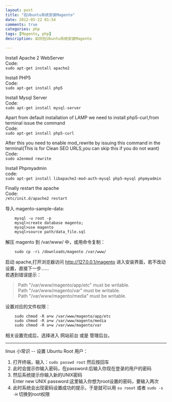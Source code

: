 ```yaml
---
layout: post
title: "在Ubuntu系统安装Magento"
date: 2012-05-22 01:54
comments: true
categories: php
tags: [Magento, php]
description: 如何在Ubuntu系统安装Magento

---
```


Install Apache 2 WebServer  
Code:  
`sudo apt-get install apache2`

Install PHP5  
Code:  
`sudo apt-get install php5`  

Install Mysql Server  
Code:  
`sudo apt-get install mysql-server`  

Apart from default installation of LAMP we need to install php5-curl,from terminal issue the command  
Code:  
`sudo apt-get install php5-curl`  

After this you need to enable mod_rewrite by issuing this command in the terminal(This is for Clean SEO URLS,you can skip this if you do not want)  
Code:  
`sudo a2enmod rewrite`  

Install Phpmyadmin  
code:  
`sudo apt-get install libapache2-mod-auth-mysql php5-mysql phpmyadmin`  

Finally restart the apache  
Code:  
`/etc/init.d/apache2 restart`

导入 magento-sample-data:

		mysql -u root -p
		mysql>create database magento;
		mysql>use magento
		mysql>source path/data_file.sql

解压 magento 到 /var/www/ 中，或用命令复制：

		sudo cp -ri /downloads/magento /var/www/

启动 apache,打开浏览器访问 http://127.0.0.1/magento 进入安装界面，若不改动设置，直接下一步……  
若遇到错误提示：

>Path "/var/www/magento/app/etc" must be writable.  
>Path "/var/www/magento/var" must be writable.  
>Path "/var/www/magento/media" must be writable.  

设置对应的文件权限：

		sudo chmod -R a+w /var/www/magento/app/etc
		sudo chmod -R a+w /var/www/magento/media
		sudo chmod -R a+w /var/www/magento/var

相关设置完成后，选择进入 网站前台 或是 管理后台。<!-- more -->

---

linux 小常识 -- 设置 Ubuntu Root 用户：  

1. 打开终端，输入：`sudo passwd root` 然后按回车  
2. 此时会提示你输入密码，在password:后输入你现在登录的用户的密码  
3. 然后系统提示你输入新的UNIX密码  
Enter new UNIX password:这里输入你想为root设置的密码，要输入两次  
4. 此时系统会出现密码设置成功的提示，于是就可以用 `su rooot` 或者 `sudo -s -H` 切换到root权限

